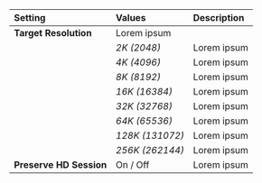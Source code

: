 | Setting                 | Values          | Description |
| :---------------------- | :-------------- | :---------- |
| **Target Resolution**   | Lorem ipsum     |
|                         | *2K (2048)*     | Lorem ipsum |
|                         | *4K (4096)*     | Lorem ipsum |
|                         | *8K (8192)*     | Lorem ipsum |
|                         | *16K (16384)*   | Lorem ipsum |
|                         | *32K (32768)*   | Lorem ipsum |
|                         | *64K (65536)*   | Lorem ipsum |
|                         | *128K (131072)* | Lorem ipsum |
|                         | *256K (262144)* | Lorem ipsum |
| **Preserve HD Session** | On / Off        | Lorem ipsum |
